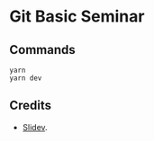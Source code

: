 # Git Basic Seminar

## Commands
```shell
yarn
yarn dev
```

## Credits
- [Slidev](https://sli.dev/).
